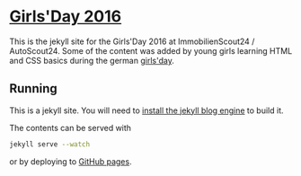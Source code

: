 # [Girls'Day 2016](http://www.girls-day.de/)

This is the jekyll site for the Girls'Day 2016 at ImmobilienScout24 / AutoScout24.
Some of the content was added by young girls learning HTML and CSS basics during the german [girls'day](http://www.girls-day.de/).


## Running
This is a jekyll site.
You will need to [install the jekyll blog engine](https://jekyllrb.com/docs/installation/) to build it.

The contents can be served with

```bash
jekyll serve --watch
```

or by deploying to [GitHub pages](https://pages.github.com/).
